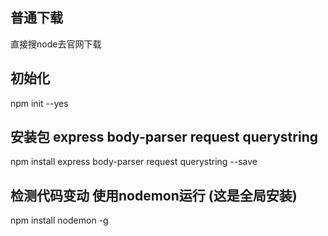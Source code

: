 ## 普通下载
直接搜node去官网下载
## 初始化
npm init --yes
## 安装包 express body-parser request querystring
npm install express body-parser request querystring --save
## 检测代码变动 使用nodemon运行 (这是全局安装)
npm install nodemon -g